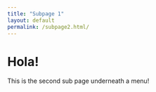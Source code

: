 ```yaml
---
title: "Subpage 1"
layout: default
permalink: /subpage2.html/
---
```

# Hola!

This is the second sub page underneath a menu!